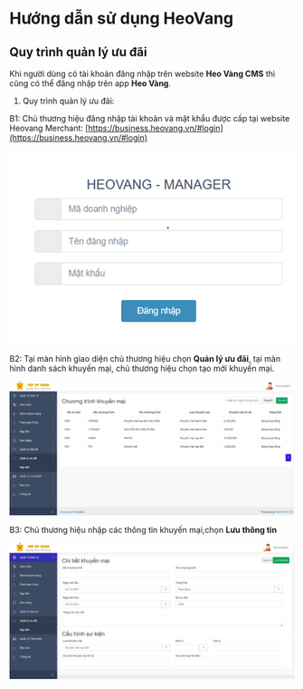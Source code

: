 # Hướng dẫn sử dụng HeoVang
## Quy trình quản lý ưu đãi


Khi người dùng có tài khoản đăng nhập trên website **Heo Vàng CMS**	thì cũng có thể đăng nhập trên app **Heo Vàng**.


1. Quy trình quản lý ưu đãi:

B1: Chủ thương hiệu đăng nhập tài khoản và mật khẩu được cấp tại website Heovang Merchant: [https://business.heovang.vn/#login](https://business.heovang.vn/#login)

 ![Màn hình Đăng nhập](/images/admin/login.png)

B2: Tại màn hình giao diện chủ thương hiệu chọn **Quản lý ưu đãi**, tại màn hình danh sách khuyến mại, chủ thương hiệu chọn tạo mới khuyến mại.

 ![Màn hình danh sách quản lý ưu đẫi](/images/admin/mhqlud.png)

B3: Chủ thương hiệu nhập các thông tin khuyến mại,chọn **Lưu thông tin**

 ![Màn hình tạo mới quản lý ưu đãi](/images/admin/taomoiqlud.png)